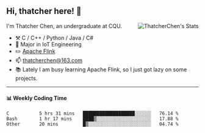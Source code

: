 ## Hi, thatcher here! :wave:

<img align="right" src="https://github-readme-stats.vercel.app/api?username=thatcherchen&title_color=333&text_color=777" alt="ThatcherChen's Stats" >

I'm Thatcher Chen, an undergraduate at CQU.

- :hammer_and_pick:  C / C++ / Python / Java / C# 
- :seedling:  Major in IoT Engineering
- :pencil2: [Apache Flink](https://github.com/apache/flink)
- :mailbox: thatcherchen@163.com
- :books: Lately I am busy learning Apache Flink, so I just got lazy on some projects.

---

#### :bar_chart: Weekly Coding Time

<!--START_SECTION:waka-->

```text
C           5 hrs 31 mins   ███████████████████░░░░░░   76.14 %
Bash        1 hr 17 mins    ████▒░░░░░░░░░░░░░░░░░░░░   17.88 %
Other       20 mins         █▒░░░░░░░░░░░░░░░░░░░░░░░   04.74 %
```

<!--END_SECTION:waka-->
